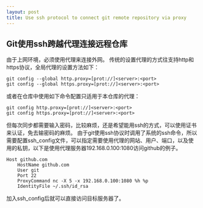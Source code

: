 ```yaml
---
layout: post
title: Use ssh protocol to connect git remote repository via proxy
---
```


## Git使用ssh跨越代理连接远程仓库

由于上网环境，必须使用代理来连接外网。
传统的设置代理的方式往支持http和https协议，全局代理的设置方法如下：

```
git config --global http.proxy=[prot://]<server>:<port>
git config --global https.proxy=[prot://]<server>:<port>
```

或者在仓库中使用如下命令配置只适用于本仓库的代理：

```
git config http.proxy=[prot://]<server>:<port>
git config https.proxy=[prot://]<server>:<port>
```

但每次同步都需要输入密码，比较麻烦，还是希望能用ssh的方式，可以使用证书来认证，免去输密码的麻烦。
由于git使用ssh协议时调用了系统的ssh命令，所以需要配置ssh_config文件，可以指定需要使用代理的网站、用户、端口，以及使用的私钥，以下是使用代理服务器192.168.0.100:1080访问github的例子。

```
Host github.com
    HostName github.com
    User git
    Port 22
    ProxyCommand nc -X 5 -x 192.168.0.100:1080 %h %p
    IdentityFile ~/.ssh/id_rsa
```

加入ssh_config后就可以直接访问目标服务器了。

